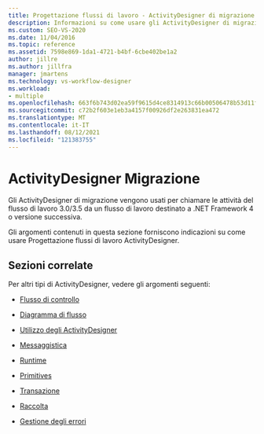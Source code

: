 ```yaml
---
title: Progettazione flussi di lavoro - ActivityDesigner di migrazione
description: Informazioni su come usare gli ActivityDesigner di migrazione per chiamare attività del flusso di lavoro 3.0/3.5 da un flusso di lavoro destinato a .NET Framework 4 o versione successiva.
ms.custom: SEO-VS-2020
ms.date: 11/04/2016
ms.topic: reference
ms.assetid: 7598e869-1da1-4721-b4bf-6cbe402be1a2
author: jillre
ms.author: jillfra
manager: jmartens
ms.technology: vs-workflow-designer
ms.workload:
- multiple
ms.openlocfilehash: 663f6b743d02ea59f9615d4ce8314913c66b00506478b53d11fec6190703960b
ms.sourcegitcommit: c72b2f603e1eb3a4157f00926df2e263831ea472
ms.translationtype: MT
ms.contentlocale: it-IT
ms.lasthandoff: 08/12/2021
ms.locfileid: "121383755"
---
```

# <a name="migration-activity-designers"></a>ActivityDesigner Migrazione

Gli ActivityDesigner di migrazione vengono usati per chiamare le attività del flusso di lavoro 3.0/3.5 da un flusso di lavoro destinato a .NET Framework 4 o versione successiva.

Gli argomenti contenuti in questa sezione forniscono indicazioni su come usare Progettazione flussi di lavoro ActivityDesigner.

## <a name="related-sections"></a>Sezioni correlate

Per altri tipi di ActivityDesigner, vedere gli argomenti seguenti:

- [Flusso di controllo](../workflow-designer/control-flow-activity-designers.md)

- [Diagramma di flusso](../workflow-designer/flowchart-activity-designers.md)

- [Utilizzo degli ActivityDesigner](control-flow-activity-designers.md)

- [Messaggistica](../workflow-designer/messaging-activity-designers.md)

- [Runtime](../workflow-designer/runtime-activity-designers.md)

- [Primitives](../workflow-designer/primitives-activity-designers.md)

- [Transazione](../workflow-designer/transaction-activity-designers.md)

- [Raccolta](../workflow-designer/collection-activity-designers.md)

- [Gestione degli errori](../workflow-designer/error-handling-activity-designers.md)